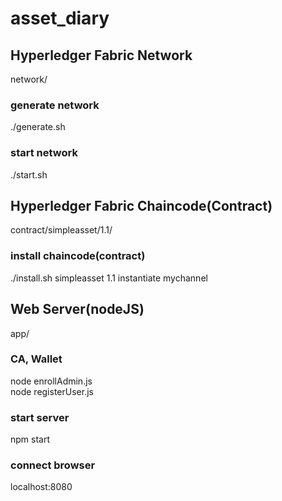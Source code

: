 # asset_diary

## Hyperledger Fabric Network
network/
### generate network
./generate.sh
### start network
./start.sh

## Hyperledger Fabric Chaincode(Contract)
contract/simpleasset/1.1/
### install chaincode(contract)
./install.sh simpleasset 1.1 instantiate mychannel

## Web Server(nodeJS)
app/
### CA, Wallet
node enrollAdmin.js<br>
node registerUser.js
### start server
npm start
### connect browser
localhost:8080

